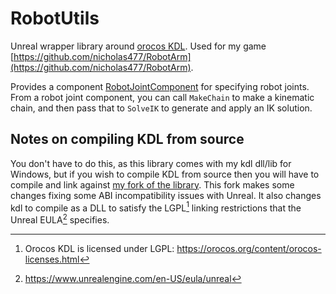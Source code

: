# RobotUtils
Unreal wrapper library around [orocos KDL](https://github.com/orocos/orocos_kinematics_dynamics). Used for my game [https://github.com/nicholas477/RobotArm](https://github.com/nicholas477/RobotArm).

Provides a component [RobotJointComponent](Source/RobotUtils/Public/RobotJointComponent.h) for specifying robot joints. From a robot joint component, you can call `MakeChain` to make a kinematic chain, and then pass that to `SolveIK` to generate and apply an IK solution.

## Notes on compiling KDL from source
You don't have to do this, as this library comes with my kdl dll/lib for Windows, but if you wish to compile KDL from source then you will have to compile and link against [my fork of the library](https://github.com/nicholas477/orocos_kinematics_dynamics). This fork makes some changes fixing some ABI incompatibility issues with Unreal. It also changes kdl to compile as a DLL to satisfy the LGPL[^1] linking restrictions that the Unreal EULA[^2] specifies.

[^1]: Orocos KDL is licensed under LGPL: https://orocos.org/content/orocos-licenses.html
[^2]: https://www.unrealengine.com/en-US/eula/unreal
